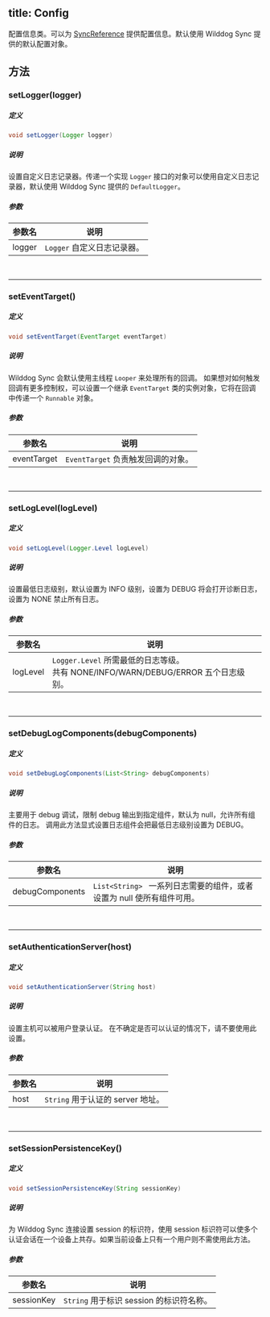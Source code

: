 title:  Config
---
配置信息类。可以为 [SyncReference](/sync/Java/api/SyncReference.html) 提供配置信息。默认使用 Wilddog Sync 提供的默认配置对象。
## 方法

### setLogger(logger)
##### 定义

```java
void setLogger(Logger logger)
```

##### 说明

设置自定义日志记录器。传递一个实现 `Logger` 接口的对象可以使用自定义日志记录器，默认使用 Wilddog Sync 提供的 `DefaultLogger`。

##### 参数


参数名 | 说明
--- | ---
logger | `Logger` 自定义日志记录器。
</br>

---
### setEventTarget()

##### 定义

```java
void setEventTarget(EventTarget eventTarget)
```

##### 说明

Wilddog Sync 会默认使用主线程 `Looper` 来处理所有的回调。
如果想对如何触发回调有更多控制权，可以设置一个继承 `EventTarget` 类的实例对象，它将在回调中传递一个 `Runnable` 对象。

##### 参数

参数名 | 说明
--- | ---
eventTarget | `EventTarget` 负责触发回调的对象。

</br>

---
### setLogLevel(logLevel)
##### 定义

```java
void setLogLevel(Logger.Level logLevel)
```

##### 说明

设置最低日志级别，默认设置为 INFO 级别，设置为 DEBUG 将会打开诊断日志，设置为 NONE 禁止所有日志。

##### 参数

参数名 | 说明
--- | ---
logLevel | `Logger.Level` 所需最低的日志等级。</br>共有 NONE/INFO/WARN/DEBUG/ERROR 五个日志级别。
</br>

---
### setDebugLogComponents(debugComponents)
##### 定义

```java
void setDebugLogComponents(List<String> debugComponents)
```

##### 说明

主要用于 debug 调试，限制 debug 输出到指定组件，默认为 null，允许所有组件的日志。
调用此方法显式设置日志组件会把最低日志级别设置为 DEBUG。

##### 参数

参数名 | 说明
--- | ---
debugComponents | `List<String> ` 一系列日志需要的组件，或者设置为 null 使所有组件可用。
</br>

---
### setAuthenticationServer(host)

##### 定义

```java
void setAuthenticationServer(String host)
```

##### 说明

设置主机可以被用户登录认证。
在不确定是否可以认证的情况下，请不要使用此设置。

##### 参数

参数名 | 说明
--- | ---
host | `String` 用于认证的 server 地址。
</br>

---
### setSessionPersistenceKey()

##### 定义

```java
void setSessionPersistenceKey(String sessionKey)
```

##### 说明

为 Wilddog Sync 连接设置 session 的标识符，使用 session 标识符可以使多个认证会话在一个设备上共存。如果当前设备上只有一个用户则不需使用此方法。

##### 参数

参数名 | 说明
--- | ---
sessionKey | `String` 用于标识 session 的标识符名称。
</br>


